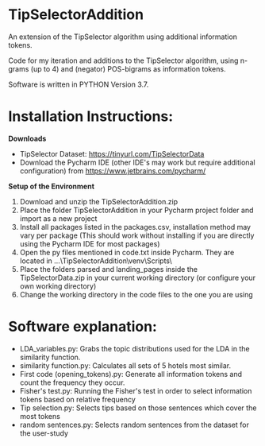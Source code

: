 # TipSelectorAddition
An extension of the TipSelector algorithm using additional information tokens. 

Code for my iteration and additions to the TipSelector algorithm, using n-grams (up to 4) and (negator) POS-bigrams as information tokens.

Software is written in PYTHON Version 3.7.

# Installation Instructions:
**Downloads**
- TipSelector Dataset: https://tinyurl.com/TipSelectorData
- Download the Pycharm IDE (other IDE's may work but require additional configuration) from https://www.jetbrains.com/pycharm/

**Setup of the Environment**
1. Download and unzip the TipSelectorAddition.zip
2. Place the folder TipSelectorAddition in your Pycharm project folder and import as a new project
3. Install all packages listed in the packages.csv, installation method may vary per package (This should work without installing if you are directly using the Pycharm IDE for most packages)
4. Open the py files mentioned in code.txt inside Pycharm. They are located in ...\TipSelectorAddition\venv\Scripts\
5. Place the folders parsed and landing_pages inside the TipSelectorData.zip in your current working directory (or configure your own working directory)
6. Change the working directory in the code files to the one you are using

# Software explanation:
- LDA_variables.py: Grabs the topic distributions used for the LDA in the similarity function.
- similarity function.py: Calculates all sets of 5 hotels most similar.
- First code (opening_tokens).py: Generate all information tokens and count the frequency they occur.
- Fisher's test.py: Running the Fisher's test in order to select information tokens based on relative frequency
- Tip selection.py: Selects tips based on those sentences which cover the most tokens
- random sentences.py: Selects random sentences from the dataset for the user-study
